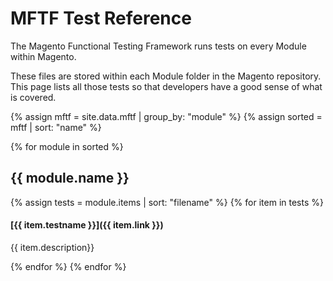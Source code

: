 
# MFTF Test Reference

The Magento Functional Testing Framework runs tests on every Module within Magento.

These files are stored within each Module folder in the Magento repository.
This page lists all those tests so that developers have a good sense of what is covered.

{% assign mftf = site.data.mftf | group_by: "module"  %}
{% assign sorted = mftf | sort: "name" %}

{% for module in sorted %}

## {{ module.name }}

{% assign tests = module.items | sort: "filename" %}
{% for item in tests %}

#### [{{ item.testname }}]({{ item.link }})

{{ item.description}}

{% endfor %}
{% endfor %}